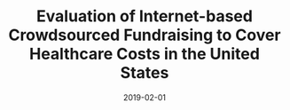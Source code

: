 ---
title: "Evaluation of Internet-based Crowdsourced Fundraising to Cover Healthcare Costs in the United States"
collection: publications
permalink: /publication/2020-GoFundMe
date: 2019-02-01
paperurl: 'http://www.google.com/url?q=http%3A%2F%2Fr.web.umkc.edu%2Fraopr%2FDiSC-Demo-ICDE-2019.pdf&sa=D&sntz=1&usg=AFQjCNEkYnLQ2O9lmPUSUzbLUwh1Ha_3WQ'
citation: 'Suveen Angraal, <b>Arun Zachariah</b>, Raaisa Raaisa, Rohan Khera, Praveen Rao, Harlan M Krumholz, and John A Spertus - &quot;Evaluation of Internet-based Crowdsourced Fundraising to Cover Healthcare Costs in the United States.&quot; <i>JAMA Network Open</i>,2020. (to appear)'
---